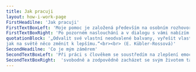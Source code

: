 ```yaml
---
title: Jak pracuji
layout: how-i-work-page
FirstHeadilne: 'Jak pracuji'
FirstTextBoxLeft: 'Moje pomoc je založená především na osobním rozhovoru o tématech, která se vás bezprostředně týkají. Při vedení rozhovoru vycházím z pojetí čtyř základních osobních motivací Alfrieda Längleho, jenž svou prací navazuje na dílo Viktora Emila Frankla (více o Logoterapii a existenciální analýze na <a href="http://www.slea.cz" target="_blank">www.slea.cz</a>, webových stránkách Společnosti pro logoterapii a existenciální analýzu, která sleduje odbornou a etickou úroveň mé práce s klienty prostřednictvím pravidelných supervizí). V případě vašeho zájmu můžeme při našem setkání využít hojivého potenciálu vaší obrazotvornosti a témata k tomu vhodná zpracovat prostřednictvím imaginačních technik, kresby či jiné formy symbolického vyjádření.'
FirstTextBoxRight: 'Po pozorném naslouchání a v dialogu s vámi nabízím své vjemy, myšlenky a porozumění vaší situaci – spíše formou otázek a otevírání možností, než hotových odpovědí. Snažím se vyhýbat jednostranné interpretaci a udílení rad. Hlubší zpracování některých vašich stávajících obtíží může dočasně vyvolávat nebo znovuoživovat nepříjemné pocity. V takovém případě chci věnovat prostor také posilování vašich zdrojů, které vám mohou pomoci čelit těmto stavům i mimo rámec našich setkání.'
quotationBlock: '„Odvalit své vlastní neodvalené balvany, vyřešit vlastní nevyřešené problémy, to je cesta,
jak na světě něco změnit k lepšímu.“<br><br> (E. Kübler-Rossová)'
SecondHeadilne: 'Co je mým záměrem'
SecondTextBoxLeft: 'Při práci s člověkem se soustředím na zlepšení emocionálních a vztahových potíží, které s daným problémem mohou souviset. Naše setkání je časem pro vás, mým záměrem je poskytnout vám bezpečný prostor k promyšlení, procítění a sdílení čehokoliv, co je pro vás významné. Cílem mé spolupráce s vámi je obnova vaší přirozené schopnosti'
SecondTextBoxRight:  'svobodně a zodpovědně zacházet se svým životem tak, aby pro vás bylo možné žít s vnitřním souhlasem. Zkoumání a odstraňování překážek na cestě k tomuto cíli může vyžadovat více času - úměrně k tomu, jak hluboce vás ovlivňují a jak zásadních změn si přejete dosáhnout.'
---
```

